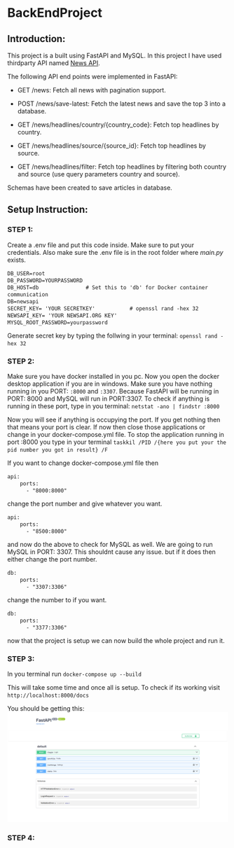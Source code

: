 # BackEndProject

## Introduction:
This project is a built using FastAPI and MySQL. In this project I have used thirdparty API named [News API](https://newsapi.org/). 

The following API end points were implemented in FastAPI:

* GET /news: Fetch all news with pagination support.

* POST /news/save-latest: Fetch the latest news and save the top 3 into a database.

* GET /news/headlines/country/{country_code}: Fetch top headlines by country.

* GET /news/headlines/source/{source_id}: Fetch top headlines by source.

* GET /news/headlines/filter: Fetch top headlines by filtering both country and source (use query parameters country and source). 

Schemas have been created to save articles in database. 


## Setup Instruction:

### STEP 1:
Create a .env file and put this code inside. Make sure to put your credentials. Also make sure the .env file is in the root folder where *main.py* exists.

```
DB_USER=root
DB_PASSWORD=YOURPASSWORD
DB_HOST=db               # Set this to 'db' for Docker container communication
DB=newsapi
SECRET_KEY= 'YOUR SECRETKEY'           # openssl rand -hex 32
NEWSAPI_KEY= 'YOUR NEWSAPI.ORG KEY'
MYSQL_ROOT_PASSWORD=yourpassword
```

Generate secret key by typing the follwing in your terminal:
`openssl rand -hex 32`

### STEP 2:
Make sure you have docker installed in you pc. Now you open the docker desktop application if you are in windows.
Make sure you have nothing running in you PORT: `:8000` and `:3307`. Because FastAPI will be running in PORT: 8000 and MySQL will run in PORT:3307.
To check if anything is running in these port, type in you terminal:
`netstat -ano | findstr :8000`

Now you will see if anything is occupying the port. If you get nothing then that means your port is clear. If now then close those applications or change
in your docker-compose.yml file. To stop the application running in port :8000 you type in your terminal
`taskkil /PID /{here you put your the pid number you got in result} /F`

If you want to change docker-compose.yml file then
```
api:
    ports:
      - "8000:8000"
```
change the port number and give whatever you want.
```
api:
    ports:
      - "8500:8000"
```

and now do the above to check for MySQL as well. We are going to run MySQL in PORT: 3307. This shouldnt cause any issue. but if it does then either change the port number.
```
db:
    ports:
      - "3307:3306" 
```
change the number to if you want.
```
db:
    ports:
      - "3377:3306" 
```

now that the project is setup we can now build the whole project and run it.

### STEP 3:
In you terminal run
`docker-compose up --build`

This will take some time and once all is setup. To check if its working visit
`http://localhost:8000/docs`

You should be getting this:
![FastAPI docs](https://raw.githubusercontent.com/maisha-maliha/BackEndProject/refs/heads/master/image.png)

### STEP 4: